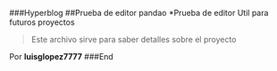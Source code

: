 ###Hyperblog
##Prueba de editor pandao
*Prueba de editor
Util para futuros proyectos
>Este archivo sirve para saber detalles sobre el proyecto

Por **luisglopez7777**
###End
